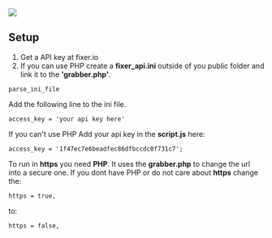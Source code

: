 <img src="https://github.com/zimonh/CurrencyConverter/blob/master/OGcoverCur.jpg">

## Setup

1. Get a API key at fixer.io
2. If you can use PHP create a __fixer_api.ini__ outside of you public folder and link it to the __'grabber.php'__.
```
parse_ini_file
```
Add the following line to the ini file.
```
access_key = 'your api key here'
```

If you can't use PHP
Add your api key in the __script.js__ here:
```
access_key = '1f47ec7e6beadfec86dfbccdc0f731c7';
```

To run in __https__ you need __PHP__. It uses the __grabber.php__ to change the url into a secure one. 
If you dont have PHP or do not care about __https__ change the:
```
https = true,
```
to:
```
https = false,
```
